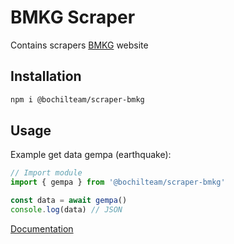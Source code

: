 # BMKG Scraper
Contains scrapers [BMKG](https://www.bmkg.go.id/) website

## Installation
```sh
npm i @bochilteam/scraper-bmkg
```

## Usage 
Example get data gempa (earthquake):
```ts
// Import module
import { gempa } from '@bochilteam/scraper-bmkg'

const data = await gempa()
console.log(data) // JSON
```
[Documentation](https://bochilteam.github.io/scraper/modules/_bochilteam_scraper_bmkg.html)